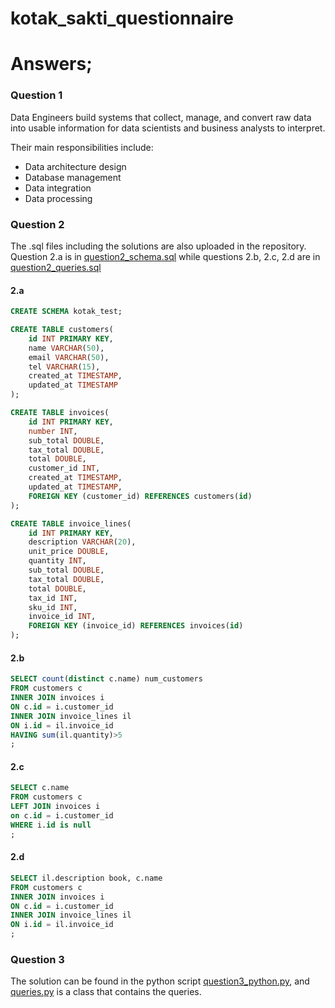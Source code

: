 # kotak_sakti_questionnaire

# Answers;

### Question 1

Data Engineers build systems that collect, manage, and convert raw data into usable information for data scientists and business analysts to interpret.

Their main responsibilities include:
- Data architecture design
- Database management
- Data integration
- Data processing

### Question 2

The .sql files including the solutions are also uploaded in the repository.
Question 2.a is in [question2_schema.sql](../kotak_sakti_questionnaire/question2_schema.sql) while questions 2.b, 2.c, 2.d are in [question2_queries.sql](../kotak_sakti_questionnaire/question2_queries.sql)

#### 2.a 
```SQL
CREATE SCHEMA kotak_test;

CREATE TABLE customers(
	id INT PRIMARY KEY,
	name VARCHAR(50),
	email VARCHAR(50),
	tel VARCHAR(15),
	created_at TIMESTAMP,
	updated_at TIMESTAMP
);

CREATE TABLE invoices(
	id INT PRIMARY KEY,
	number INT,
	sub_total DOUBLE,
	tax_total DOUBLE,
	total DOUBLE,
	customer_id INT,
	created_at TIMESTAMP,
	updated_at TIMESTAMP,
    FOREIGN KEY (customer_id) REFERENCES customers(id)
);

CREATE TABLE invoice_lines(
	id INT PRIMARY KEY,
	description VARCHAR(20),
	unit_price DOUBLE,
	quantity INT,
	sub_total DOUBLE,
	tax_total DOUBLE,
	total DOUBLE,
	tax_id INT,
	sku_id INT,
	invoice_id INT,
    FOREIGN KEY (invoice_id) REFERENCES invoices(id)
);
```

#### 2.b
```SQL
SELECT count(distinct c.name) num_customers
FROM customers c
INNER JOIN invoices i
ON c.id = i.customer_id
INNER JOIN invoice_lines il
ON i.id = il.invoice_id
HAVING sum(il.quantity)>5
;
```

#### 2.c
```SQL
SELECT c.name
FROM customers c
LEFT JOIN invoices i
on c.id = i.customer_id
WHERE i.id is null
;
```

#### 2.d
```SQL
SELECT il.description book, c.name
FROM customers c
INNER JOIN invoices i
ON c.id = i.customer_id
INNER JOIN invoice_lines il
ON i.id = il.invoice_id
;
```

### Question 3

The solution can be found in the python script [question3_python.py](../kotak_sakti_questionnaire/question3_python.py), and [queries.py](../kotak_sakti_questionnaire/queries.py) is a class that contains the queries.